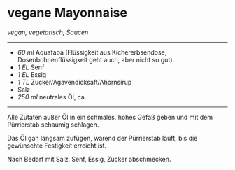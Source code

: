 # vegane Mayonnaise

*vegan, vegetarisch, Saucen*

---

- *60 ml* Aquafaba (Flüssigkeit aus Kichererbsendose, Dosenbohnenflüssigkeit geht auch, aber nicht so gut)
- *1 EL* Senf
- *1 EL* Essig
- *1 TL* Zucker/Agavendicksaft/Ahornsirup
- Salz
- *250 ml* neutrales Öl, ca.

---

Alle Zutaten außer Öl in ein schmales, hohes Gefäß geben und mit dem Pürrierstab schaumig schlagen.

Das Öl gan langsam zufügen, wärend der Pürrierstab läuft, bis die gewünschte Festigkeit erreicht ist.

Nach Bedarf mit Salz, Senf, Essig, Zucker abschmecken.
